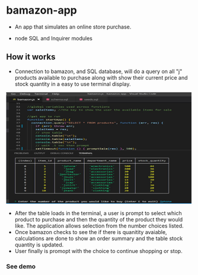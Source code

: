 # bamazon-app
- An app that simulates an online store purchase.
+ node SQL and Inquirer modules
## How it works
- Connection to bamazon, and SQL database, will do a query on all "j" products available to purchase along with show their current price and stock quantity in a easy to use terminal display.
<img src = "screenshots/sqltable.JPG" height=300 width=500> 

- After the table loads in the terminal, a user is prompt to select which product to purchase and then the quantity of the product they would like. The application allows selection from the number choices listed.
- Once bamazon checks to see the if there is quanitity avaiable, calculations are done to show  an order summary and the table stock quantity is updated.
- User finally is promopt with the choice to continue shopping or stop. 
### See demo
<link src = "https://drive.google.com/file/d/1m2W3lx-fubp5f1tYbx4_HDDhizAcGyuw/view">
